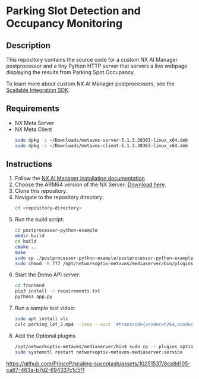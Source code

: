 # Parking Slot Detection and Occupancy Monitoring

## Description

This repository contains the source code for a custom NX AI Manager postprocessor and a tiny Python HTTP server that servers a live webpage displaying the results from Parking Spot Occupancy.

To learn more about custom NX AI Manager postprocessors, see the [Scailable Integration SDK](https://github.com/scailable/sclbl-integration-sdk).

## Requirements

- NX Meta Server
- NX Meta Client
  ```bash
  sudo dpkg -i ~/Downloads/metavms-server-5.1.3.38363-linux_x64.deb
  sudo dpkg -i ~/Downloads/metavms-client-5.1.3.38363-linux_x64.deb
  ```


## Instructions

1. Follow the [NX AI Manager installation documentation](https://nx.docs.scailable.net/).
2. Choose the ARM64 version of the NX Server: [Download here](https://updates.networkoptix.com/metavms/6.0.0.38488/arm/metavms-server-6.0.0.38488-linux_arm64-beta.deb).
3. Clone this repository.
4. Navigate to the repository directory:
    ```bash
    cd <repository-directory>
    ```
5. Run the build script:
    ```bash
    cd postprocessor-python-example
    mkdir build
    cd build
    cmake ..
    make 
    sudo cp ./postprocessor-python-example/postprocessor-python-example /opt/networkoptix-metavms/mediaserver/bin/plugins/nxai_plugin/nxai_manager/postprocessors/
    sudo chmod -R 777 /opt/networkoptix-metavms/mediaserver/bin/plugins/nxai_plugin/nxai_manager/postprocessors
    
    ```
6. Start the Demo API server:
    ```bash
    cd frontend
    pip3 install -r requirements.txt
    python3 app.py
    ```
7. Run a sample test video:
    ```bash
    sudo apt install vlc
    cvlc parking_lot_2.mp4 --loop --sout '#transcode{vcodec=h264,acodec=none}:rtp{sdp=rtsp://0.0.0.0:8554/live}' --rtsp-host=172.16.67.128
    ```
8. Add the Optional plugins
   ```bash
   /opt/networkoptix-metavms/mediaserver/bin$ sudo cp -r plugins_optional/* plugins/
   sudo systemctl restart networkoptix-metavms-mediaserver.service
   ```



https://github.com/PrinceP/scaling-succotash/assets/10251537/8ca8d105-ca87-463a-b7d2-694337c1c5f1


 
